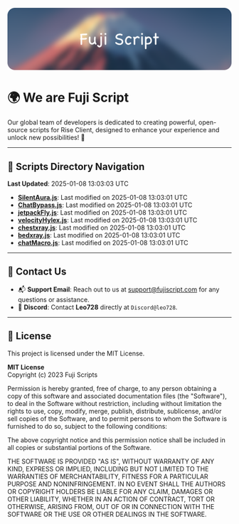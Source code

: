![Banner](.github/b.webp)

# 🌍 **We are Fuji Script**

Our global team of developers is dedicated to creating powerful, open-source scripts for Rise Client, designed to enhance your experience and unlock new possibilities! 🌟

---
<!-- SCRIPTS_NAVIGATION_START -->
## 📂 **Scripts Directory Navigation**

**Last Updated**: 2025-01-08 13:03:03 UTC

- **[SilentAura.js](scripts/SilentAura.js)**: Last modified on 2025-01-08 13:03:01 UTC
- **[ChatBypass.js](scripts/ChatBypass.js)**: Last modified on 2025-01-08 13:03:01 UTC
- **[jetpackFly.js](scripts/jetpackFly.js)**: Last modified on 2025-01-08 13:03:01 UTC
- **[velocityHylex.js](scripts/velocityHylex.js)**: Last modified on 2025-01-08 13:03:01 UTC
- **[chestxray.js](scripts/chestxray.js)**: Last modified on 2025-01-08 13:03:01 UTC
- **[bedxray.js](scripts/bedxray.js)**: Last modified on 2025-01-08 13:03:01 UTC
- **[chatMacro.js](scripts/chatMacro.js)**: Last modified on 2025-01-08 13:03:01 UTC

<!-- SCRIPTS_NAVIGATION_END -->

---

## 💬 **Contact Us**  
- 📬 **Support Email**: Reach out to us at [support@fujiscript.com](mailto:support@fujiscript.com) for any questions or assistance.  
- 💬 **Discord**: Contact **Leo728** directly at `Discord@leo728`.

---

## 📜 **License**

This project is licensed under the MIT License.  

**MIT License**  
Copyright (c) 2023 Fuji Scripts  

Permission is hereby granted, free of charge, to any person obtaining a copy of this software and associated documentation files (the "Software"), to deal in the Software without restriction, including without limitation the rights to use, copy, modify, merge, publish, distribute, sublicense, and/or sell copies of the Software, and to permit persons to whom the Software is furnished to do so, subject to the following conditions:  

The above copyright notice and this permission notice shall be included in all copies or substantial portions of the Software.  

THE SOFTWARE IS PROVIDED "AS IS", WITHOUT WARRANTY OF ANY KIND, EXPRESS OR IMPLIED, INCLUDING BUT NOT LIMITED TO THE WARRANTIES OF MERCHANTABILITY, FITNESS FOR A PARTICULAR PURPOSE AND NONINFRINGEMENT. IN NO EVENT SHALL THE AUTHORS OR COPYRIGHT HOLDERS BE LIABLE FOR ANY CLAIM, DAMAGES OR OTHER LIABILITY, WHETHER IN AN ACTION OF CONTRACT, TORT OR OTHERWISE, ARISING FROM, OUT OF OR IN CONNECTION WITH THE SOFTWARE OR THE USE OR OTHER DEALINGS IN THE SOFTWARE.  
